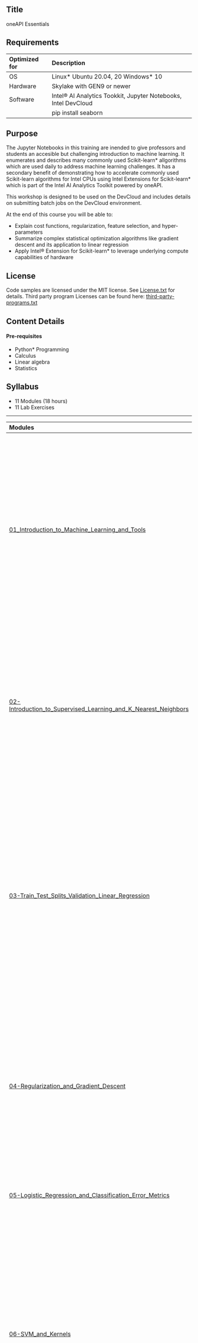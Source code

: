 ## Title
 oneAPI Essentials
  
## Requirements
| Optimized for                     | Description
|:---                               |:---
| OS                                | Linux* Ubuntu 20.04, 20 Windows* 10
| Hardware                          | Skylake with GEN9 or newer
| Software                          | Intel&reg; AI Analytics Tookkit, Jupyter Notebooks, Intel DevCloud
|                                   | pip install seaborn
  
## Purpose
The Jupyter Notebooks in this training are inended to give professors and students an accesible but challenging introduction to machine learning.  It enumerates and describes many commonly used Scikit-learn* allgorithms which are used  daily to address machine learning challenges.  It has a secondary benefit of demonstrating how to accelerate commonly used Scikit-learn algorithms for Intel CPUs using Intel Extensions for Scikit-learn* which is part of the Intel AI Analytics Toolkit powered by oneAPI.

This workshop is designed to be used on the DevCloud and includes details on submitting batch jobs on the DevCloud environment.

At the end of this course you will be able to:

- Explain cost functions, regularization, feature selection, and hyper-parameters
- Summarize complex statistical optimization algorithms
like gradient descent and its application to linear regression
- Apply Intel® Extension for Scikit-learn* to leverage underlying compute capabilities of hardware

## License  
Code samples 
are licensed under the MIT license. See [License.txt](https://github.com/oneapi-src/oneAPI-samples/blob/master/License.txt) for details.
Third party program Licenses can be found here: [third-party-programs.txt](https://github.com/oneapi-src/oneAPI-samples/blob/master/third-party-programs.txt)

## Content Details

#### Pre-requisites

- Python* Programming
- Calculus
- Linear algebra
- Statistics


## Syllabus

- 11 Modules (18 hours)
- 11 Lab Exercises

-----------------------
| Modules | Description | Duration |
| :--- | :------ | :------ |
|[01_Introduction_to_Machine_Learning_and_Tools](01_Introduction_to_Machine_Learning_and_Tools/Introduction_to_Machine_Learning_and_Toolkit.ipynb)| + Demonstrate supervised learning algorithms.<br> + Explain key concepts like under- and over-fitting, regularization, and cross-validation<br>: + Classify the type of problem to be solved <br> + Choose an algorithm, tune parameters, and validate a model <br> + Apply Intel® Extension for Scikit-learn* to leverage underlying compute capabilities of hardware| 60 min |
|[02-Introduction_to_Supervised_Learning_and_K_Nearest_Neighbors](02-Introduction_to_Supervised_Learning_and_K_Nearest_Neighbors/Supervised_Learning_and_K_Nearest_Neighbors_Exercises.ipynb)| + Explain supervised learning and how it can be applied to regression and classification problems.<br> + Apply K-Nearest Neighbor (KNN) algorithm for classification <br> + Apply Intel® Extension for Scikit-learn* to leverage underlying compute capabilities of hardware| 120 min |
|[03-Train_Test_Splits_Validation_Linear_Regression](03-Train_Test_Splits_Validation_Linear_Regression/Train_Test_Splits_Validation_Linear_Regression.ipynb)| + Explain the difference between over-fitting and under-fitting a model<br> + Describe Bias-variance tradeoffs<br> + Find the optimal training and test data set splits, cross-validation, and model complexity versus error<br> + Apply a linear regression model for supervised learning.<br> + Apply Intel® Extension for Scikit-learn* to leverage underlying compute capabilities of hardware| 120 min |
|[04-Regularization_and_Gradient_Descent](04-Regularization_and_Gradient_Descent/Regularization_and_Gradient_Descent_Exercises.ipynb)| + Describe Logistic regression and how it differs from linear regression<br> + Identify metrics for classification errors and scenarios in which they can be used<br> + Apply Intel® Extension for Scikit-learn* to leverage underlying compute capabilities of hardware| 120 min |
|[05-Logistic_Regression_and_Classification_Error_Metrics](05-Logistic_Regression_and_Classification_Error_Metrics/Logistic_Regression_and_Classification_Error_Metrics_Exercises.ipynb)| + Explain cost functions, regularization, feature selection, and hyper-parameters<br> + | 120 min |
|[06-SVM_and_Kernels](06-SVM_and_Kernels/SVM_Kernels_Exercises.ipynb)| + Apply support vector machines (SVMs)—a popular algorithm used for classification problems<br> + Recognize SVM similarity to logistic regression<br> + Compute the cost function of SVMs<br> + Apply regularization in SVMs and some tips to obtain non-linear classifications with SVMs<nbr> + Apply Intel® Extension for Scikit-learn* to leverage underlying compute capabilities of hardware | 120 min |
|[07-Decision_Trees](07-Decision_Trees/Decision_Trees_Exercises.ipynb)| + Recognize Decision trees and how to use them for classification problems<br> + Recognize how to identify the best split and the factors for splitting<br> + Explain strengths and weaknesses of decision trees<br> + Explain how regression trees help with classifying continuous values<br> + Describe motivation for choosing Random Forest Classifier over Decision Trees<br> + Apply Intel® Extension for Scikit-learn* to leverage underlying compute capabilities of hardware for Random Forest Classifier| 120 min |
|[08-Bagging](08-Bagging/Bagging_Exercises.ipynbb)| + Associate concepts of bootstrapping and aggregating (commonly known as “bagging”) to reduce variance<br> + Apply Random Forest algorithm that further reduces the correlation seen in bagging models<br> + Apply Intel® Extension for Scikit-learn* to leverage underlying compute capabilities of hardware| 120 min |
|[09-Boosting_and_Stacking](09-Boosting_and_Stacking/Boosting_and_Stacking_Exercises.ipynb)| + Explain how the boosting algorithm helps reduce variance and bias.<br> + Apply Intel® Extension for Scikit-learn* to leverage underlying compute capabilities of hardware| 120 min |
|[10-Introduction_to_Unsupervised_Learning_and_Clustering_Methods](10-Introduction_to_Unsupervised_Learning_and_Clustering_Methods/Clustering_Methods_Exercises.ipynb)| + Discuss unsupervised learning algorithms and how they can be applied<br> + Apply clustering<br> + Apply dimensionality reduction<br> + Apply Intel® Extension for Scikit-learn* to leverage underlying compute capabilities of hardware| 120 min |
|[11-Dimensionality_Reduction_and_Advanced_Topics](11-Dimensionality_Reduction_and_Advanced_Topics/Dimensionality_Reduction_Exercises.ipynb)| + Explain and Apply Principal Component Analysis (PCA)<br> + Explain Multidimensional Scaling (MDS)<br> + Apply Intel® Extension for Scikit-learn* to leverage underlying compute capabilities of hardware| 120 min |
    
#### Content Structure

Each module folder has a Jupyter Notebook file (`*.ipynb`), this can be opened in Jupyter Lab to view the training contant, edit code and compile/run. 

## Install Directions

The training content can be accessed locally on the computer after installing necessary tools, or you can directly access using Intel DevCloud without any installation.

#### Local Installation of JupyterLab and oneAPI Tools

The Jupyter Notebooks can be downloaded locally to computer and accessed:
- Install Jupyter Lab on local computer: [Installation Guide](https://jupyterlab.readthedocs.io/en/stable/getting_started/installation.html)
- Install Intel oneAPI Base Toolkit on local computer: [Installation Guide](https://www.intel.com/content/www/us/en/developer/tools/oneapi/base-toolkit-download.html) 
- git clone the repo and access the Notebooks using Jupyter Lab


#### Access using Intel DevCloud

The Jupyter notebooks are tested and can be run on Intel DevCloud without any installation necessary, below are the steps to access these Jupyter notebooks on Intel DevCloud:
1. Register on [Intel DevCloud](https://devcloud.intel.com/oneapi)
2. Login, Get Started and Launch Jupyter Lab
3. Open Terminal in Jupyter Lab and git clone the repo and access the Notebooks

